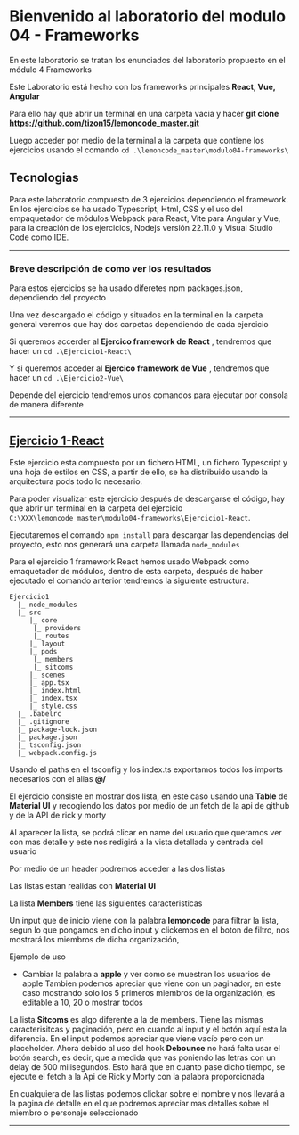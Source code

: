 # Bienvenido al laboratorio del modulo 04 - Frameworks

En este laboratorio se tratan los enunciados del laboratorio propuesto en el módulo 4 Frameworks

Este Laboratorio está hecho con los frameworks principales **React, Vue, Angular**

Para ello hay que abrir un terminal en una carpeta vacia y hacer **git clone https://github.com/tizon15/lemoncode_master.git**

Luego acceder por medio de la terminal a la carpeta que contiene los ejercicios usando el comando `cd .\lemoncode_master\modulo04-frameworks\`

## Tecnologias

Para este laboratorio compuesto de 3 ejercicios dependiendo el framework. En los ejercicios se ha usado Typescript, Html, CSS y el uso del empaquetador de módulos Webpack para React, Vite para Angular y Vue, para la creación de los ejercicios, Nodejs versión 22.11.0 y Visual Studio Code como IDE.

---

### Breve descripción de como ver los resultados

Para estos ejercicios se ha usado diferetes npm packages.json, dependiendo del proyecto

Una vez descargado el código y situados en la terminal en la carpeta general veremos que hay dos carpetas dependiendo de cada ejercicio

Si queremos accerder al **Ejercico framework de React** , tendremos que hacer un `cd .\Ejercicio1-React\` 

Y si queremos acceder al **Ejercico framework de Vue** , tendremos que hacer un `cd .\Ejercicio2-Vue\` 

Depende del ejercicio tendremos unos comandos para ejecutar por consola de manera diferente

---

## [Ejercicio 1-React](https://github.com/tizon15/lemoncode_master/tree/master/modulo04-frameworks/Ejercicio1-React)

Este ejercicio esta compuesto por un fichero HTML, un fichero Typescript y una hoja de estilos en CSS, a partir de ello, se ha distribuido usando la arquitectura pods todo lo necesario. 

Para poder visualizar este ejercicio después de descargarse el código, hay que abrir un terminal en la carpeta del ejercicio `C:\XXX\lemoncode_master\modulo04-frameworks\Ejercicio1-React`.

Ejecutaremos el comando `npm install` para descargar las dependencias del proyecto, esto nos generará una carpeta llamada `node_modules`

Para el ejercicio 1 framework React hemos usado Webpack como emaquetador de módulos, dentro de esta carpeta, después de haber ejecutado el comando anterior tendremos la siguiente estructura.

    Ejercicio1
      |_ node_modules   
      |_ src
         |_ core
          |_ providers
          |_ routes
         |_ layout
         |_ pods
          |_ members
          |_ sitcoms
         |_ scenes
         |_ app.tsx
         |_ index.html
         |_ index.tsx
         |_ style.css
      |_ .babelrc
      |_ .gitignore
      |_ package-lock.json
      |_ package.json
      |_ tsconfig.json
      |_ webpack.config.js

Usando el paths en el tsconfig y los index.ts exportamos todos los imports necesarios con el alias **@/**

El ejercicio consiste en mostrar dos lista, en este caso usando una **Table** de **Material UI** y recogiendo los datos por medio de un fetch de la api de github y de la API de rick y morty

Al aparecer la lista, se podrá clicar en name del usuario que queramos ver con mas detalle y este nos redigirá a la vista detallada y centrada del usuario

Por medio de un header podremos acceder a las dos listas 

Las listas estan realidas con **Material UI**

La lista **Members** tiene las siguientes caracteristicas

Un input que de inicio viene con la palabra **lemoncode** para filtrar la lista, segun lo que pongamos en dicho input y clickemos en el boton de filtro, nos mostrará los miembros de dicha organización, 

Ejemplo de uso
- Cambiar la palabra a **apple** y ver como se muestran los usuarios de apple
Tambien podemos apreciar que viene con un paginador, en este caso mostrando solo los 5 primeros miembros de la organización, es editable a 10, 20 o mostrar todos

La lista **Sitcoms** es algo diferente a la de members. Tiene las mismas caracterisitcas y paginación, pero en cuando al input y el botón aquí esta la diferencia. En el input podemos apreciar que viene vacío pero con un placeholder. Ahora debido al uso del hook **Debounce** no hará falta usar el botón search, es decir, que a medida que vas poniendo las letras con un delay de 500 milisegundos. Esto hará que en cuanto pase dicho tiempo, se ejecute el fetch a la Api de Rick y Morty con la palabra proporcionada

En cualquiera de las listas podemos clickar sobre el nombre y nos llevará a la pagina de detalle en el que podremos apreciar mas detalles sobre el miembro o personaje seleccionado

---



